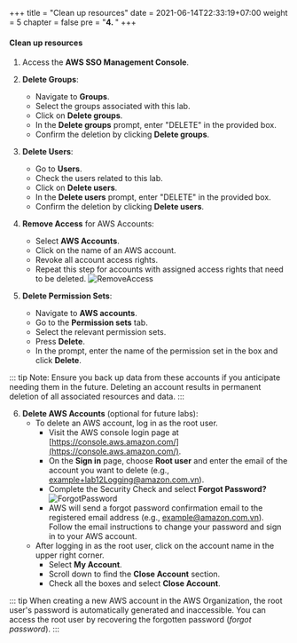 +++
title = "Clean up resources"
date = 2021-06-14T22:33:19+07:00
weight = 5
chapter = false
pre = "<b>4. </b>"
+++

#### Clean up resources

1. Access the **AWS SSO Management Console**.

2. **Delete Groups**:
   - Navigate to **Groups**.
   - Select the groups associated with this lab.
   - Click on **Delete groups**.
   - In the **Delete groups** prompt, enter "DELETE" in the provided box.
   - Confirm the deletion by clicking **Delete groups**.

3. **Delete Users**:
   - Go to **Users**.
   - Check the users related to this lab.
   - Click on **Delete users**.
   - In the **Delete users** prompt, enter "DELETE" in the provided box.
   - Confirm the deletion by clicking **Delete users**.

4. **Remove Access** for AWS Accounts:
   - Select **AWS Accounts**.
   - Click on the name of an AWS account.
   - Revoke all account access rights.
   - Repeat this step for accounts with assigned access rights that need to be deleted.
   ![RemoveAccess](../../../images/3/3_RemoveAccess.png?width=90pc)

5. **Delete Permission Sets**:
   - Navigate to **AWS accounts**.
   - Go to the **Permission sets** tab.
   - Select the relevant permission sets.
   - Press **Delete**.
   - In the prompt, enter the name of the permission set in the box and click **Delete**.

::: tip
Note: Ensure you back up data from these accounts if you anticipate needing them in the future. Deleting an account results in permanent deletion of all associated resources and data.
:::

6. **Delete AWS Accounts** (optional for future labs):
   - To delete an AWS account, log in as the root user.
     - Visit the AWS console login page at [https://console.aws.amazon.com/](https://console.aws.amazon.com/).
     - On the **Sign in** page, choose **Root user** and enter the email of the account you want to delete (e.g., example+lab12Logging@amazon.com.vn).
     - Complete the Security Check and select **Forgot Password?**
     ![ForgotPassword](../../../images/3/3_ForgotPassword.png?width=90pc)
     - AWS will send a forgot password confirmation email to the registered email address (e.g., example@amazon.com.vn). Follow the email instructions to change your password and sign in to your AWS account.
   - After logging in as the root user, click on the account name in the upper right corner.
     - Select **My Account**.
     - Scroll down to find the **Close Account** section.
     - Check all the boxes and select **Close Account**.

::: tip
When creating a new AWS account in the AWS Organization, the root user's password is automatically generated and inaccessible. You can access the root user by recovering the forgotten password (*forgot password*).
:::
